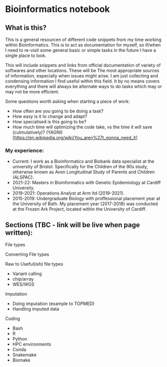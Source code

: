 # Bioinformatics notebook
## What is this? 
This is a general resourcen of different code snippets from my time working within Bioinformatics. This is  to act as documentation for myself, so if/when I need to re-visit some general basic or simple tasks in the future I have a single place to look.

This will include snippets and links from official documentation of variety of softwares and other locations. These will be The most appropriate sources of information, especially when issues might arise. I am just collecting and condensing information I find useful within this field. It by no means covers everything and there will always be alternate ways to do tasks which may or may not be more efficient. 

Some questions worth asking when starting a piece of work:
- How often are you going to be doing a task?
- How easy is it to change and adapt?
- How specialised is this going to be?
- How much time will optimizing the code take, vs the time it will save (culmulatively)? (YAGNI)[https://en.wikipedia.org/wiki/You_aren%27t_gonna_need_it]

### My experience:
- Current: I work as a Bioinformatics and Biobank data specialist at the university of Bristol. Specifically for the Children of the 90s study, otherwise known as Avon Longitudinal Study of Parents and Children (ALSPAC). 
- 2021-22: Masters in Bioinformatics with Genetic Epidemiology at Cardiff University.
- 2019-2021: Operations Analyst at Arm ltd (2019-2021).
- 2015-2019: Undergraduate Biology with proffessional placement year at the University of Bath. My placement year (2017-2018) was conducted at the Frozen Ark Project, located within the University of Cardiff. 

## Sections (TBC - link will be live when page written):
File types

Converting File types

Raw to Useful(ish) file types
- Variant calling
- chip/array
- WES/WGS

Imputation
- Doing imputation (example to TOPMED)
- Handling imputed data

Coding
- Bash
- R
- Python
- HPC environments
- Conda
- Snakemake
- Biomake

